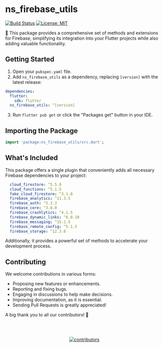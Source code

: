 # ns_firebase_utils

[![Build Status](https://img.shields.io/pub/v/ns_firebase_utils.svg)](https://github.com/nonstopio/flutter_forge/tree/main/packages/ns_firebase_utils)
[![License: MIT](https://img.shields.io/badge/license-MIT-blue.svg)](https://opensource.org/licenses/MIT)

🚀 This package provides a comprehensive set of methods and extensions for Firebase, simplifying its integration into your Flutter projects while also adding valuable functionality.

## Getting Started

1. Open your `pubspec.yaml` file.
2. Add `ns_firebase_utils` as a dependency, replacing `[version]` with the latest release:

```yaml
dependencies:
  flutter:
    sdk: flutter
  ns_firebase_utils: ^[version]
```

3. Run `flutter pub get` or click the "Packages get" button in your IDE.

## Importing the Package

```dart
import 'package:ns_firebase_utils/src.dart';
```

## What's Included

This package offers a single plugin that conveniently adds all necessary Firebase dependencies to your project:

```yaml
  cloud_firestore: ^5.5.0
  cloud_functions: ^5.1.5
  fake_cloud_firestore: ^3.1.0
  firebase_analytics: ^11.3.5
  firebase_auth: ^5.3.3
  firebase_core: ^3.8.0
  firebase_crashlytics: ^4.1.5
  firebase_dynamic_links: ^6.0.10
  firebase_messaging: ^15.1.5
  firebase_remote_config: ^5.1.5
  firebase_storage: ^12.3.6
```

Additionally, it provides a powerful set of methods to accelerate your development process.

## Contributing

We welcome contributions in various forms:

- Proposing new features or enhancements.
- Reporting and fixing bugs.
- Engaging in discussions to help make decisions.
- Improving documentation, as it is essential.
- Sending Pull Requests is greatly appreciated!

A big thank you to all our contributors! 🙌

<br></br>
<div align="center">
  <a href="https://github.com/nonstopio/flutter_forge/graphs/contributors">
    <img src="https://contrib.rocks/image?repo=nonstopio/flutter_forge"  alt="contributors"/>
  </a>
</div>